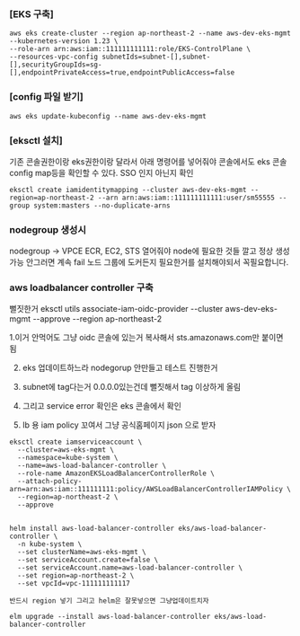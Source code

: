 ### [EKS 구축]

```
aws eks create-cluster --region ap-northeast-2 --name aws-dev-eks-mgmt --kubernetes-version 1.23 \
--role-arn arn:aws:iam::111111111111:role/EKS-ControlPlane \
--resources-vpc-config subnetIds=subnet-[],subnet-[],securityGroupIds=sg-[],endpointPrivateAccess=true,endpointPublicAccess=false
```

### [config 파일 받기]

```
aws eks update-kubeconfig --name aws-dev-eks-mgmt
```

### [eksctl 설치]

기존 콘솔권한이랑 eks권한이랑 달라서 아래 명령어를 넣어줘야 콘솔에서도 eks 콘솔 config map등을 확인할 수 있다. SSO 인지 아닌지 확인

```
eksctl create iamidentitymapping --cluster aws-dev-eks-mgmt --region=ap-northeast-2 --arn arn:aws:iam::111111111111:user/sm55555 --group system:masters --no-duplicate-arns
```

### nodegroup 생성시 

nodegroup -> VPCE ECR, EC2, STS 열어줘야 node에 필요한 것들 깔고 정상 생성 가능 안그러면 계속 fail 노드 그룹에 도커든지 필요한거를 설치해야되서 꼭필요합니다.

### aws loadbalancer controller 구축

뻘짓한거 
eksctl utils associate-iam-oidc-provider --cluster aws-dev-eks-mgmt --approve --region ap-northeast-2

1.이거 안먹어도 그냥 oidc 콘솔에 있는거 복사해서 sts.amazonaws.com만 붙이면 됨

2. eks 업데이트하느라 nodegorup 안만들고 테스트 진행한거

3. subnet에 tag다는거 0.0.0.0있는건데 뻘짓해서 tag 이상하게 올림

4. 그리고 service error 확인은 eks 콘솔에서 확인

5. lb 용 iam policy 꼬여서 그냥 공식홈페이지 json 으로 받자 

```
eksctl create iamserviceaccount \
  --cluster=aws-eks-mgmt \
  --namespace=kube-system \
  --name=aws-load-balancer-controller \
  --role-name AmazonEKSLoadBalancerControllerRole \
  --attach-policy-arn=arn:aws:iam::111111111:policy/AWSLoadBalancerControllerIAMPolicy \
  --region=ap-northeast-2 \
  --approve


helm install aws-load-balancer-controller eks/aws-load-balancer-controller \
  -n kube-system \
  --set clusterName=aws-eks-mgmt \
  --set serviceAccount.create=false \
  --set serviceAccount.name=aws-load-balancer-controller \
  --set region=ap-northeast-2 \
  --set vpcId=vpc-111111111117

반드시 region 넣기 그리고 helm은 잘못넣으면 그냥업데이트치자

elm upgrade --install aws-load-balancer-controller eks/aws-load-balancer-controller
```






